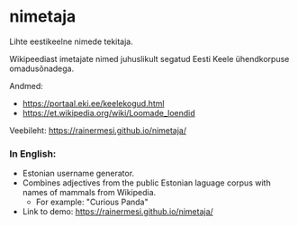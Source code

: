 # nimetaja

Lihte eestikeelne nimede tekitaja. 

Wikipeediast imetajate nimed juhuslikult segatud Eesti Keele ühendkorpuse omadusõnadega.

Andmed:
* https://portaal.eki.ee/keelekogud.html
* https://et.wikipedia.org/wiki/Loomade_loendid

Veebileht:
https://rainermesi.github.io/nimetaja/

### In English:

* Estonian username generator.
* Combines adjectives from the public Estonian laguage corpus with names of mammals from Wikipedia.
  * For example: "Curious Panda"
* Link to demo: https://rainermesi.github.io/nimetaja/
